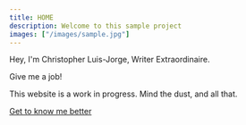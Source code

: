 ```yaml
---
title: HOME
description: Welcome to this sample project
images: ["/images/sample.jpg"]
---
```


Hey, I'm Christopher Luis-Jorge, Writer Extraordinaire.

Give me a job!

This website is a work in progress. Mind the dust, and all that.



[Get to know me better](/about "Get to know me better")
